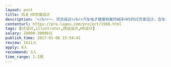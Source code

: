 ```yaml
---                
layout: post       
title: XLB H5页面设计           
description: '</br>一、项目描述</br>汽车电子健康档案的WEB+H5的UI页面设计，含车主端（H5）,企业端（WEB），监管端（WEB+H5）。</br>二、主要功能</br>车主绑定车辆、评价、投诉、查看热点事件</br>企业端上传数据、查询数据、处理投诉、查看热点事件</br>监管端统计、分析、发布信息</br></br>需要简约的设计风格</br></br>三、可参考产品</br>暂无，有原型图参考</br></br>四、人员要求</br>有3年以上UI设计工作经验</br>良好的沟通能力</br>团队必须在广州</br>'     
contenturl: https://pro.lagou.com/project/1568.html      
tags: [UI设计,illustrator,网站设计,H5设计]            
salary: 20000-30000元          
publish_time: 2017-01-06 15:54:41         
review: 1611人                   
apply: 8人                   
recommend: 3人                   
time_range: 1-2周              
---                 
```

